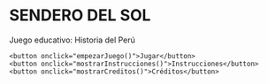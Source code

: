 <!DOCTYPE html>
<html lang="es">
<head>
  <meta charset="UTF-8">
  <title>Sendero del Sol - Juego</title>
  <link rel="stylesheet" href="style.css">
</head>
<body>
  <div class="menu">
    <h1>SENDERO DEL SOL</h1>
    <p>Juego educativo: Historia del Perú</p>

    <button onclick="empezarJuego()">Jugar</button>
    <button onclick="mostrarInstrucciones()">Instrucciones</button>
    <button onclick="mostrarCreditos()">Créditos</button>
  </div>

  <div class="seccion" id="instrucciones" style="display: none;">
    <h2>Instrucciones</h2>
    <p>Explora, responde preguntas y gana puntos. ¡No caigas en las trampas!</p>
    <button onclick="volverMenu()">Volver al menú</button>
  </div>

  <div class="seccion" id="creditos" style="display: none;">
    <h2>Créditos</h2>
    <p>Desarrollado por el equipo Innovadores Granate.</p>
    <button onclick="volverMenu()">Volver al menú</button>
  </div>

  <script src="script.js"></script>
</body>
</html>
